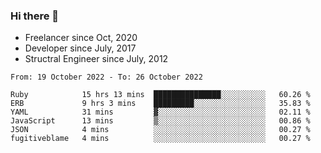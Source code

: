 ### Hi there 👋

- Freelancer since Oct, 2020
- Developer since July, 2017
- Structral Engineer since July, 2012

<!--START_SECTION:waka-->

```text
From: 19 October 2022 - To: 26 October 2022

Ruby            15 hrs 13 mins  ███████████████░░░░░░░░░░   60.26 %
ERB             9 hrs 3 mins    █████████░░░░░░░░░░░░░░░░   35.83 %
YAML            31 mins         ▓░░░░░░░░░░░░░░░░░░░░░░░░   02.11 %
JavaScript      13 mins         ▒░░░░░░░░░░░░░░░░░░░░░░░░   00.86 %
JSON            4 mins          ░░░░░░░░░░░░░░░░░░░░░░░░░   00.27 %
fugitiveblame   4 mins          ░░░░░░░░░░░░░░░░░░░░░░░░░   00.27 %
```

<!--END_SECTION:waka-->

